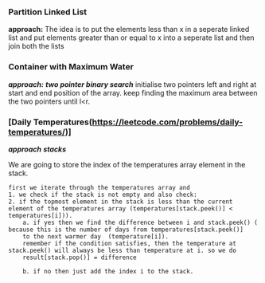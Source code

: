 ### Partition Linked List

  **approach:** 
  The idea is to put the elements less than x in a seperate linked list 
  and put elements greater than or equal to  x into a seperate list and then join both the lists

    
### Container with Maximum Water 
  ***approach:***
   ***two pointer binary search***
   initialise two pointers left and right at start and end position of the array.
   keep finding the maximum area between the two pointers until l<r.

### [Daily Temperatures(https://leetcode.com/problems/daily-temperatures/)] ### 
  ***approach***
   ***stacks***

  We are going to store the index of the temperatures array element in the stack.
  
    first we iterate through the temperatures array and
    1. we check if the stack is not empty and also check:
    2. if the topmost element in the stack is less than the current element of the temperatures array (temperatures[stack.peek()] < temperatures[i])).
        a. if yes then we find the difference between i and stack.peek() ( because this is the number of days from temperatures[stack.peek()]
        to the next warmer day  (temperature[i]).
        remember if the condition satisfies, then the temperature at stack.peek() will always be less than temperature at i. so we do 
        result[stack.pop()] = difference 

        b. if no then just add the index i to the stack.
